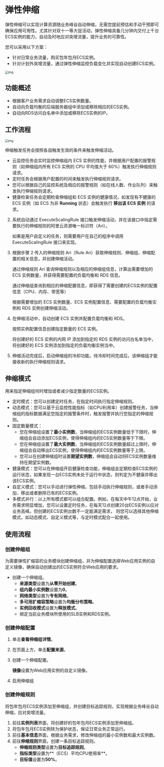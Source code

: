 # 弹性伸缩

弹性伸缩可以实现计算资源随业务峰谷自动伸缩，无需您提前预估和手动干预即可确保应用可用性。尤其针对双十一等大促活动，弹性伸缩具备几分钟内交付上千台ECS实例的能力，自动及时地应对突增流量，提升业务的可靠性。

您可以采用以下方案：

- 针对日常业务流量，购买包年包月ECS实例。
- 针对计划外突增流量，通过弹性伸缩监控负载变化并实现自动创建ECS实例。

<img src="https://gitee.com/c_honghui/picture/raw/master/img/20210416143638.png" alt="img" style="zoom:67%;" />

## 功能概述

- 根据客户业务需求自动调整ECS实例数量。
- 自动向负载均衡的后端服务器组中添加或移除相应的ECS实例。
- 自动向RDS访问白名单中添加或移除ECS实例的IP。

## 工作流程

<img src="https://gitee.com/c_honghui/picture/raw/master/img/20210416094306.png" alt="img" style="zoom:67%;" />

伸缩触发任务会按照各自触发生效的条件来触发伸缩活动。

- 云监控任务会实时监控伸缩组内 ECS 实例的性能，并根据用户配置的报警规则（如伸缩组内所有 ECS 实例的 CPU 平均值大于 60%）触发执行伸缩规则请求。
- 定时任务会根据用户配置的时间来触发执行伸缩规则请求。
- 您可以根据自己的监控系统及相应的报警规则（如在线人数、作业队列）来触发执行伸缩规则请求。
- 健康检查任务会定期检查伸缩组和 ECS 实例的健康情况，如发现有不健康的 ECS 实例（如 ECS 为非 **Running** 状态）会触发执行 **移出该 ECS 实例** 的请求。

2. 系统自动通过 ExecuteScalingRule 接口触发伸缩活动，并在该接口中指定需要执行的伸缩规则的阿里云资源唯一标识符（Ari）。

   如果是用户自定义的任务，则需要用户在自己的程序中调用 ExecuteScalingRule 接口来实现。

3. 根据步骤 2 传入的伸缩规则 Ari（Rule Ari）获取伸缩规则、伸缩组、伸缩配置的相关信息，并创建伸缩活动。

   通过伸缩规则 Ari 查询伸缩规则以及相应的伸缩组信息，计算出需要增加的 ECS 实例数量，并获得需要配置的负载均衡和 RDS 信息。

   通过伸缩组查询到相应的伸缩配置信息，即获得了需要创建的ECS实例的配置信息（CPU、内存、带宽等）

   根据需要增加的 ECS 实例数量、ECS 实例配置信息、需要配置的负载均衡实例和 RDS 实例创建伸缩活动。

4. 在伸缩活动中，自动创建 ECS 实例并配置负载均衡和 RDS。

   按照实例配置信息创建指定数量的 ECS 实例。

   将创建好的 ECS 实例的内网 IP 添加到指定的 RDS 实例的访问白名单当中，将创建好的 ECS 实例添加到指定的负载均衡实例当中。

5. 伸缩活动完成后，启动伸缩组的冷却功能。待冷却时间完成后，该伸缩组才能接收新的执行伸缩规则请求。

## 伸缩模式

用来指定伸缩组何时增加或者减少指定数量的ECS实例。

- 定时模式：您可以创建定时任务，在指定时间执行指定伸缩规则。
- 动态模式：您可以基于云监控性能指标（如CPU利用率）创建报警任务，当伸缩组的指标数据满足您指定的报警条件时，触发报警并执行您指定的伸缩规则。
- 固定数量模式：
  - 您在伸缩组设置了**最小实例数**，当伸缩组的ECS实例数量低于下限时，伸缩组会自动添加ECS实例，使得伸缩组内的ECS实例数量等于下限。
  - 您在伸缩组设置了**最大实例数**，当伸缩组的ECS实例数量超过上限时，伸缩组会自动移出ECS实例，使得伸缩组内的ECS实例数量等于上限。
  - 您可以在创建伸缩组时设置**期望实例数**，伸缩组会自动将ECS实例数量维持在期望实例数。
- 健康模式：您可以在伸缩组开启健康检查功能，伸缩组会定期检查ECS实例的运行状态，如果发现一台ECS实例未处于运行中状态，则判定为不健康并移出该ECS实例。
- 自定义模式：您可以手动进行弹性伸缩，包括手动执行伸缩规则，或者手动添加、移出或者删除已有的ECS实例。
- 多模式并行：以上所有模式都可以组合配置。例如，在每天中午12点开始，业务需求明显增加，您可以设置定时任务，在每天12点创建20台ECS实例以应对业务高峰。但创建的ECS实例台数不一定能满足需求， 则您可以选择其他伸缩模式，如动态模式、自定义模式等，与定时模式配合一起使用。

## 使用流程

### 创建伸缩组

为需要弹性扩缩容的业务模块创建伸缩组，并为伸缩配置选择Web应用实例的自定义镜像，确保自动创建出的ECS实例符合Web应用的要求。

- 创建一个伸缩组。
  - **来源类型**设置为**从零开始创建**。
  - **组内最小实例数**设置为**0**。
  - **网络类型**设置为**专有网络**。
  - **多可用扩缩容策略**设置为**均衡分布策略**。
  - **实例回收模式**设置为**释放模式**。
  - 绑定当前业务模块所使用的SLB实例和RDS实例。

### 创建伸缩配置

1. 单击**查看伸缩组详情**。

2. 在页面上方，单击**配置来源**。

3. 创建一个伸缩配置。

   **镜像**设置为Web应用实例的自定义镜像。

4. 启用伸缩组

### 创建伸缩规则

将包年包月ECS实例添加至伸缩组，并创建目标追踪规则，实现根据业务峰谷自动伸缩，应对突增流量。

1. 前往**实例列表**界面，将创建好的包年包月ECS实例添加至伸缩组。
2. 将包年包月ECS实例转为保护状态，保证日常业务正常运行。
3. 前往**基本信息**界面，根据业务需求，修改伸缩组的最小实例数和最大实例数。
4. 前往**伸缩规则**界面，创建一条目标追踪规则。
   - **伸缩规则类型**设置为**目标追踪规则**。
   - **指标类型**设置为**（ECS）平均CPU使用率**。
   - **目标值**设置为**50%**。



